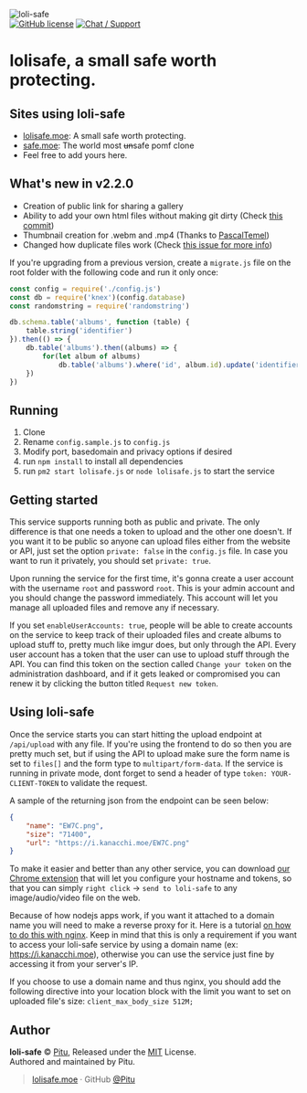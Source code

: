 ![loli-safe](https://a.safe.moe/jcutlz.png)   
[![GitHub license](https://img.shields.io/badge/license-MIT-blue.svg?style=flat-square)](https://raw.githubusercontent.com/kanadeko/Kuro/master/LICENSE)
[![Chat / Support](https://img.shields.io/badge/Chat%20%2F%20Support-discord-7289DA.svg?style=flat-square)](https://discord.gg/5g6vgwn)

# lolisafe, a small safe worth protecting.

## Sites using loli-safe
- [lolisafe.moe](https://lolisafe.moe): A small safe worth protecting.
- [safe.moe](https://safe.moe): The world most ~~un~~safe pomf clone
- Feel free to add yours here.

## What's new in v2.2.0
- Creation of public link for sharing a gallery
- Ability to add your own html files without making git dirty (Check [this commit](https://github.com/WeebDev/loli-safe/commit/18c66d27fb580ed0f847f11525d2d2dca0fda2f4))
- Thumbnail creation for .webm and .mp4 (Thanks to [PascalTemel](https://github.com/PascalTemel))
- Changed how duplicate files work (Check [this issue for more info](https://github.com/WeebDev/loli-safe/issues/8))

If you're upgrading from a previous version, create a `migrate.js` file on the root folder with the following code and run it only once:

```js
const config = require('./config.js')
const db = require('knex')(config.database)
const randomstring = require('randomstring')

db.schema.table('albums', function (table) {
	table.string('identifier')
}).then(() => {
	db.table('albums').then((albums) => {
		for(let album of albums)
			db.table('albums').where('id', album.id).update('identifier', randomstring.generate(8)).then(() => {})
	})
})
```

## Running
1. Clone
2. Rename `config.sample.js` to `config.js`
4. Modify port, basedomain and privacy options if desired
3. run `npm install` to install all dependencies
5. run `pm2 start lolisafe.js` or `node lolisafe.js` to start the service

## Getting started
This service supports running both as public and private. The only difference is that one needs a token to upload and the other one doesn't. If you want it to be public so anyone can upload files either from the website or API, just set the option `private: false` in the `config.js` file. In case you want to run it privately, you should set `private: true`.

Upon running the service for the first time, it's gonna create a user account with the username `root` and password `root`. This is your admin account and you should change the password immediately. This account will let you manage all uploaded files and remove any if necessary.

If you set `enableUserAccounts: true`, people will be able to create accounts on the service to keep track of their uploaded files and create albums to upload stuff to, pretty much like imgur does, but only through the API. Every user account has a token that the user can use to upload stuff through the API. You can find this token on the section called `Change your token` on the administration dashboard, and if it gets leaked or compromised you can renew it by clicking the button titled `Request new token`.

## Using loli-safe
Once the service starts you can start hitting the upload endpoint at `/api/upload` with any file. If you're using the frontend to do so then you are pretty much set, but if using the API to upload make sure the form name is set to `files[]` and the form type to `multipart/form-data`. If the service is running in private mode, dont forget to send a header of type `token: YOUR-CLIENT-TOKEN` to validate the request.

A sample of the returning json from the endpoint can be seen below:
```json
{
	"name": "EW7C.png",
	"size": "71400",
	"url": "https://i.kanacchi.moe/EW7C.png"
}
```

To make it easier and better than any other service, you can download [our Chrome extension](https://chrome.google.com/webstore/detail/loli-safe-uploader/enkkmplljfjppcdaancckgilmgoiofnj) that will let you configure your hostname and tokens, so that you can simply `right click` -> `send to loli-safe` to any image/audio/video file on the web.

Because of how nodejs apps work, if you want it attached to a domain name you will need to make a reverse proxy for it. Here is a tutorial [on how to do this with nginx](https://www.digitalocean.com/community/tutorials/how-to-set-up-a-node-js-application-for-production-on-ubuntu-16-04). Keep in mind that this is only a requirement if you want to access your loli-safe service by using a domain name (ex: https://i.kanacchi.moe), otherwise you can use the service just fine by accessing it from your server's IP.

If you choose to use a domain name and thus nginx, you should add the following directive into your location block with the limit you want to set on uploaded file's size:
`client_max_body_size 512M;`

## Author

**loli-safe** © [Pitu](https://github.com/Pitu), Released under the [MIT](https://github.com/WeebDev/loli-safe/blob/master/LICENSE) License.<br>
Authored and maintained by Pitu.

> [lolisafe.moe](https://lolisafe.moe) · GitHub [@Pitu](https://github.com/Pitu)
